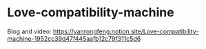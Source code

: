 # Love-compatibility-machine 
Blog and video: https://yanrongfeng.notion.site/Love-compatibility-machine-1952cc39d47f445aafb12c79f311c5d6

